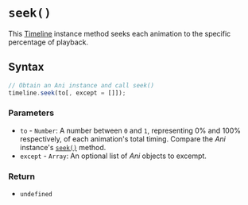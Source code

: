 # `seek()`
This [Timeline](/play-ui/api/ani/Timeline/README.md) instance method seeks each animation to the specific percentage of playback.

## Syntax

```js
// Obtain an Ani instance and call seek()
timeline.seek(to[, except = []]);
```

### Parameters
+ `to` - `Number`: A number between `0` and `1`, representing 0% and 100% respectively, of each animation's total timing. Compare the *Ani* instance's [`seek()`](/play-ui/api/ani/Ani/seek.md) method.
+ `except` - `Array`: An optional list of *Ani* objects to excempt.

### Return
+ `undefined`